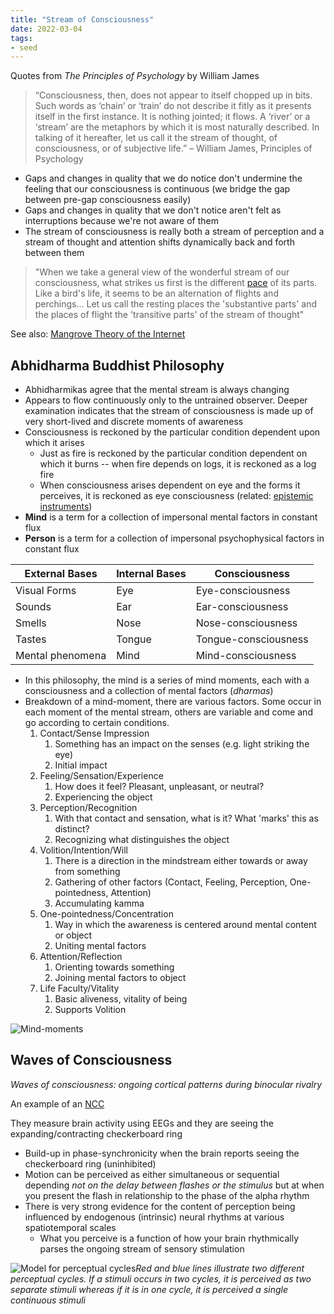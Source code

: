 ```yaml
---
title: "Stream of Consciousness"
date: 2022-03-04
tags:
- seed
---
```


Quotes from *The Principles of Psychology* by William James

> “Consciousness, then, does not appear to itself chopped up in bits. Such words as ‘chain’ or ‘train’ do not describe it fitly as it presents itself in the first instance. It is nothing jointed; it flows. A ‘river’ or a ‘stream’ are the metaphors by which it is most naturally described. In talking of it hereafter, let us call it the stream of thought, of consciousness, or of subjective life.” – William James, Principles of Psychology

- Gaps and changes in quality that we do notice don't undermine the feeling that our consciousness is continuous (we bridge the gap between pre-gap consciousness easily)
- Gaps and changes in quality that we don't notice aren't felt as interruptions because we're not aware of them
- The stream of consciousness is really both a stream of perception and a stream of thought and attention shifts dynamically back and forth between them

> "When we take a general view of the wonderful stream of our consciousness, what strikes us first is the different [pace](thoughts/pace%20layers.md) of its parts. Like a bird's life, it seems to be an alternation of flights and perchings... Let us call the resting places the 'substantive parts' and the places of flight the 'transitive parts' of the stream of thought"

See also: [Mangrove Theory of the Internet](thoughts/Mangrove%20Theory%20of%20the%20Internet.md)

## Abhidharma Buddhist Philosophy
- Abhidharmikas agree that the mental stream is always changing
- Appears to flow continuously only to the untrained observer. Deeper examination indicates that the stream of consciousness is made up of very short-lived and discrete moments of awareness
- Consciousness is reckoned by the particular condition dependent upon which it arises
	- Just as fire is reckoned by the particular condition dependent on which it burns -- when fire depends on logs, it is reckoned as a log fire
	- When consciousness arises dependent on eye and the forms it perceives, it is reckoned as eye consciousness (related: [epistemic instruments](thoughts/epistemology.md))
- **Mind** is a term for a collection of impersonal mental factors in constant flux
- **Person** is a term for a collection of impersonal psychophysical factors in constant flux

|External Bases|Internal Bases|Consciousness|
|---|---|---|
|Visual Forms|Eye|Eye-consciousness|
|Sounds|Ear|Ear-consciousness|
|Smells|Nose|Nose-consciousness|
|Tastes|Tongue|Tongue-consciousness|
|Mental phenomena|Mind|Mind-consciousness|

- In this philosophy, the mind is a series of mind moments, each with a consciousness and a collection of mental factors (*dharmas*)
- Breakdown of a mind-moment, there are various factors. Some occur in each moment of the mental stream, others are variable and come and go according to certain conditions.
	1. Contact/Sense Impression
		1. Something has an impact on the senses (e.g. light striking the eye)
		2. Initial impact
	2. Feeling/Sensation/Experience
		1. How does it feel? Pleasant, unpleasant, or neutral?
		2. Experiencing the object
	3. Perception/Recognition
		1. With that contact and sensation, what is it? What 'marks' this as distinct?
		2. Recognizing what distinguishes the object
	4. Volition/Intention/Will
		1. There is a direction in the mindstream either towards or away from something
		2. Gathering of other factors (Contact, Feeling, Perception, One-pointedness, Attention)
		3. Accumulating kamma
	5. One-pointedness/Concentration
		1. Way in which the awareness is centered around mental content or object
		2. Uniting mental factors
	6. Attention/Reflection
		1. Orienting towards something
		2. Joining mental factors to object
	7. Life Faculty/Vitality
		1. Basic aliveness, vitality of being
		2. Supports Volition

![Mind-moments](thoughts/images/Mind-moments.png)

## Waves of Consciousness
*Waves of consciousness: ongoing cortical patterns during binocular rivalry*

An example of an [NCC](thoughts/Neural%20Correlates%20of%20Consciousness%20(NCC).md)

They measure brain activity using EEGs and they are seeing the expanding/contracting checkerboard ring
- Build-up in phase-synchronicity when the brain reports seeing the checkerboard ring (uninhibited)
- Motion can be perceived as either simultaneous or sequential depending *not on the delay between flashes or the stimulus* but at when you present the flash in relationship to the phase of the alpha rhythm
- There is very strong evidence for the content of perception being influenced by endogenous (intrinsic) neural rhythms at various spatiotemporal scales
	- What you perceive is a function of how your brain rhythmically parses the ongoing stream of sensory stimulation

![Model for perceptual cycles](thoughts/images/Pasted%20image%2020220304112345.png)*Red and blue lines illustrate two different perceptual cycles. If a stimuli occurs in two cycles, it is perceived as two separate stimuli whereas if it is in one cycle, it is perceived a single continuous stimuli*

